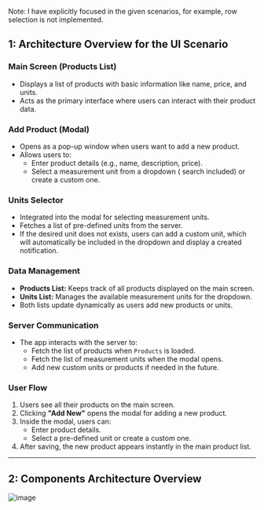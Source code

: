Note: I have explicitly focused in the given scenarios, for example, row selection is not implemented.

## 1: Architecture Overview for the UI Scenario

### Main Screen (Products List)
- Displays a list of products with basic information like name, price, and units.
- Acts as the primary interface where users can interact with their product data.

### Add Product (Modal)
- Opens as a pop-up window when users want to add a new product.
- Allows users to:
  - Enter product details (e.g., name, description, price).
  - Select a measurement unit from a dropdown ( search included) or create a custom one.

### Units Selector
- Integrated into the modal for selecting measurement units.
- Fetches a list of pre-defined units from the server.
- If the desired unit does not exists, users can add a custom unit, which will automatically be included in the dropdown and display a created notification.

### Data Management
- **Products List:** Keeps track of all products displayed on the main screen.
- **Units List:** Manages the available measurement units for the dropdown.
- Both lists update dynamically as users add new products or units.

### Server Communication
- The app interacts with the server to:
  - Fetch the list of products when `Products` is loaded.
  - Fetch the list of measurement units when the modal opens.
  - Add new custom units or products if needed in the future.

### User Flow
1. Users see all their products on the main screen.
2. Clicking **"Add New"** opens the modal for adding a new product.
3. Inside the modal, users can:
   - Enter product details.
   - Select a pre-defined unit or create a custom one.
4. After saving, the new product appears instantly in the main product list.

---

## 2: Components Architecture Overview

![image](https://github.com/user-attachments/assets/a04f00dc-c501-4e10-b007-976454a751a7)
